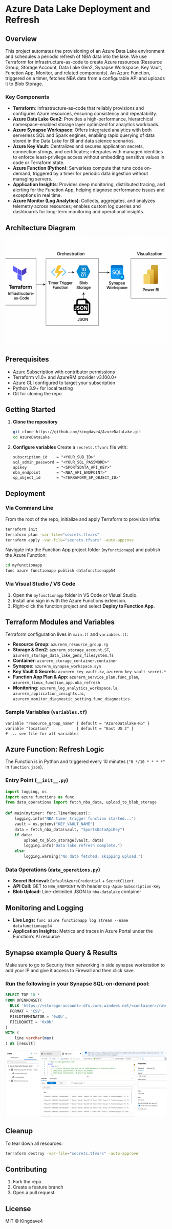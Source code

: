 # Azure Data Lake Deployment and Refresh

## Overview

This project automates the provisioning of an Azure Data Lake environment and schedules a periodic refresh of NBA data into the lake. We use Terraform for infrastructure-as-code to create Azure resources (Resource Group, Storage Account, Data Lake Gen2, Synapse Workspace, Key Vault, Function App, Monitor, and related components). An Azure Function, triggered on a timer, fetches NBA data from a configurable API and uploads it to Blob Storage.


### Key Components

- **Terraform**: Infrastructure-as-code that reliably provisions and configures Azure resources, ensuring consistency and repeatability.
- **Azure Data Lake Gen2**: Provides a high-performance, hierarchical namespace–enabled storage layer optimized for analytics workloads.
- **Azure Synapse Workspace**: Offers integrated analytics with both serverless SQL and Spark engines, enabling rapid querying of data stored in the Data Lake for BI and data science scenarios.
- **Azure Key Vault**: Centralizes and secures application secrets, connection strings, and certificates; integrates with managed identities to enforce least-privilege access without embedding sensitive values in code or Terraform state.
- **Azure Function (Python)**: Serverless compute that runs code on-demand, triggered by a timer for periodic data ingestion without managing servers.
- **Application Insights**: Provides deep monitoring, distributed tracing, and alerting for the Function App, helping diagnose performance issues and exceptions in real time.
- **Azure Monitor (Log Analytics)**: Collects, aggregates, and analyzes telemetry across resources; enables custom log queries and dashboards for long-term monitoring and operational insights.


## Architecture Diagram
![alt text](Datalake_Workflow_Diagram.png)

## Prerequisites

- Azure Subscription with contributor permissions
- Terraform v1.0+ and AzureRM provider v3.100.0+
- Azure CLI configured to target your subscription
- Python 3.9+ for local testing
- Git for cloning the repo

## Getting Started

1. **Clone the repository**
   ```bash
   git clone https://github.com/kingdave4/AzureDataLake.git
   cd AzureDataLake
   ```

2. **Configure variables**
   Create a `secrets.tfvars` file with:
   ```hcl
   subscription_id    = "<YOUR_SUB_ID>"
   sql_admin_password = "<YOUR_SQL_PASSWORD>"
   apikey             = "<SPORTSDATA_API_KEY>"
   nba_endpoint       = "<NBA_API_ENDPOINT>"
   sp_object_id       = "<TERRAFORM_SP_OBJECT_ID>"
   ```

## Deployment

### Via Command Line
From the root of the repo, initialize and apply Terraform to provision infra:
```bash
terraform init
terraform plan -var-file="secrets.tfvars"
terraform apply -var-file="secrets.tfvars" -auto-approve
```

Navigate into the Function App project folder (`myfunctionapp`) and publish the Azure Function:
```bash
cd myfunctionapp
func azure functionapp publish datafunctionapp54
```

### Via Visual Studio / VS Code
1. Open the `myfunctionapp` folder in VS Code or Visual Studio.
2. Install and sign in with the Azure Functions extension.
3. Right-click the function project and select **Deploy to Function App**.

## Terraform Modules and Variables

Terraform configuration lives in `main.tf` and `variables.tf`:

- **Resource Group**: `azurerm_resource_group.rg`
- **Storage & Gen2**: `azurerm_storage_account.ST`, `azurerm_storage_data_lake_gen2_filesystem.fs`
- **Container**: `azurerm_storage_container.container`
- **Synapse**: `azurerm_synapse_workspace.syn`
- **Key Vault & Secrets**: `azurerm_key_vault.kv`, `azurerm_key_vault_secret.*`
- **Function App Plan & App**: `azurerm_service_plan.func_plan`, `azurerm_linux_function_app.nba_refresh`
- **Monitoring**: `azurerm_log_analytics_workspace.la`, `azurerm_application_insights.ai`, `azurerm_monitor_diagnostic_setting.func_diagnostics`

### Sample Variables (`variables.tf`)
```hcl
variable "resource_group_name" { default = "AzureDatalake-RG" }
variable "location"            { default = "East US 2" }
# ... see file for all variables
```

## Azure Function: Refresh Logic

The Function is in Python and triggered every 10 minutes (`"0 */10 * * * *"` in `function.json`).

### Entry Point (`__init__.py`)
```python
import logging, os
import azure.functions as func
from data_operations import fetch_nba_data, upload_to_blob_storage

def main(mytimer: func.TimerRequest):
    logging.info("NBA timer trigger function started...")
    vault = os.getenv("KEY_VAULT_NAME")
    data = fetch_nba_data(vault, "SportsDataApiKey")
    if data:
        upload_to_blob_storage(vault, data)
        logging.info("Data lake refresh complete.")
    else:
        logging.warning("No data fetched; skipping upload.")
```

### Data Operations (`data_operations.py`)
- **Secret Retrieval:** `DefaultAzureCredential` + `SecretClient`
- **API Call:** GET to `NBA_ENDPOINT` with header `Ocp-Apim-Subscription-Key`
- **Blob Upload:** Line-delimited JSON to `nba-datalake` container

## Monitoring and Logging

- **Live Logs:** `func azure functionapp log stream --name datafunctionapp54`
- **Application Insights:** Metrics and traces in Azure Portal under the Function’s AI resource

## Synapse example Query & Results
Make sure to go to Security then networking in side synapse workstation to add your IP and give it access to Firewall and then click save.
### Run the following in your Synapse SQL-on-demand pool:

```sql
SELECT TOP 10 *
FROM OPENROWSET(
  BULK 'https://<storage-account>.dfs.core.windows.net/<container>/raw-data/nba_player_data.jsonl',
  FORMAT = 'CSV',
  FIELDTERMINATOR = '0x0b',
  FIELDQUOTE = '0x0b'
) 
WITH (
    line varchar(max)
) AS [result]
```
![Synapse Workspace](image.png)


## Cleanup

To tear down all resources:
```bash
terraform destroy -var-file="secrets.tfvars" -auto-approve
```

## Contributing

1. Fork the repo
2. Create a feature branch
3. Open a pull request

## License

MIT © Kingdave4
